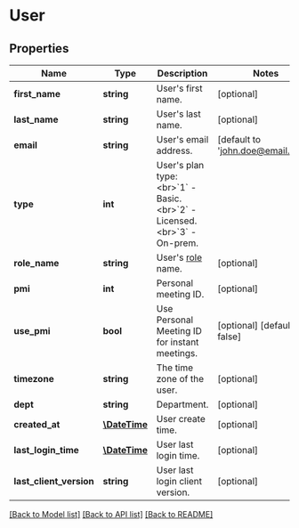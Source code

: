 # User

## Properties
Name | Type | Description | Notes
------------ | ------------- | ------------- | -------------
**first_name** | **string** | User&#39;s first name. | [optional] 
**last_name** | **string** | User&#39;s last name. | [optional] 
**email** | **string** | User&#39;s email address. | [default to 'john.doe@email.com']
**type** | **int** | User&#39;s plan type:&lt;br&gt;&#x60;1&#x60; - Basic.&lt;br&gt;&#x60;2&#x60; - Licensed.&lt;br&gt;&#x60;3&#x60; - On-prem. | 
**role_name** | **string** | User&#39;s [role](https://support.zoom.us/hc/en-us/articles/115001078646-Role-Based-Access-Control) name. | [optional] 
**pmi** | **int** | Personal meeting ID. | [optional] 
**use_pmi** | **bool** | Use Personal Meeting ID for instant meetings. | [optional] [default to false]
**timezone** | **string** | The time zone of the user. | [optional] 
**dept** | **string** | Department. | [optional] 
**created_at** | [**\DateTime**](\DateTime.md) | User create time. | [optional] 
**last_login_time** | [**\DateTime**](\DateTime.md) | User last login time. | [optional] 
**last_client_version** | **string** | User last login client version. | [optional] 

[[Back to Model list]](../README.md#documentation-for-models) [[Back to API list]](../README.md#documentation-for-api-endpoints) [[Back to README]](../README.md)


